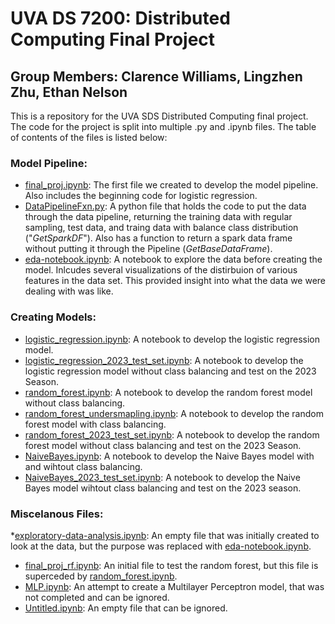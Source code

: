 # UVA DS 7200: Distributed Computing Final Project
## Group Members: Clarence Williams, Lingzhen Zhu, Ethan Nelson

This is a repository for the UVA SDS Distributed Computing final project. The code for the project is split into multiple .py and .ipynb files. The table of contents of the files is listed below:

### Model Pipeline:

* [final_proj.ipynb](final_proj.ipynb): The first file we created to develop the model pipeline. Also includes the beginning code for logistic regression.
* [DataPipelineFxn.py](DataPipelineFxn.py): A python file that holds the code to put the data through the data pipeline, returning the training data with regular sampling, test data, and traing data with balance class distribution ("*GetSparkDF*"). Also has a function to return a spark data frame without putting it through the Pipeline (*GetBaseDataFrame*).
* [eda-notebook.ipynb](eda-notebook.ipynb): A notebook to explore the data before creating the model. Inlcudes several visualizations of the distirbuion of various features in the data set. This provided insight into what the data we were dealing with was like.

### Creating Models:

* [logistic_regression.ipynb](logistic_regression.ipynb): A notebook to develop the logistic regression model.
* [logistic_regression_2023_test_set.ipynb](logistic_regression_2023_test_set.ipynb): A notebook to develop the logistic regression model without class balancing and test on the 2023 Season.
* [random_forest.ipynb](random_forest.ipynb): A notebook to develop the random forest model without class balancing.
* [random_forest_undersmapling.ipynb](random_forest_undersmapling.ipynb): A notebook to develop the random forest model with class balancing.
* [random_forest_2023_test_set.ipynb](random_forest_2023_test_set.ipynb): A notebook to develop the random forest model without class balancing and test on the 2023 Season.
* [NaiveBayes.ipynb](NaiveBayes.ipynb): A notebook to develop the Naive Bayes model with and wihtout class balancing.
* [NaiveBayes_2023_test_set.ipynb](NaiveBayes_2023_test_set.ipynb): A notebook to develop the Naive Bayes model wihtout class balancing and test on the 2023 season.


### Miscelanous Files:

*[exploratory-data-analysis.ipynb](exploratory-data-analysis.ipynb): An empty file that was initially created to look at the data, but the purpose was replaced with [eda-notebook.ipynb](eda-notebook.ipynb).
* [final_proj_rf.ipynb](final_proj_rf.ipynb): An initial file to test the random forest, but this file is superceded by [random_forest.ipynb](random_forest.ipynb).
* [MLP.ipynb](MLP.ipynb): An attempt to create a Multilayer Perceptron model, that was not completed and can be ignored.
* [Untitled.ipynb](Untitled.ipynb): An empty file that can be ignored. 